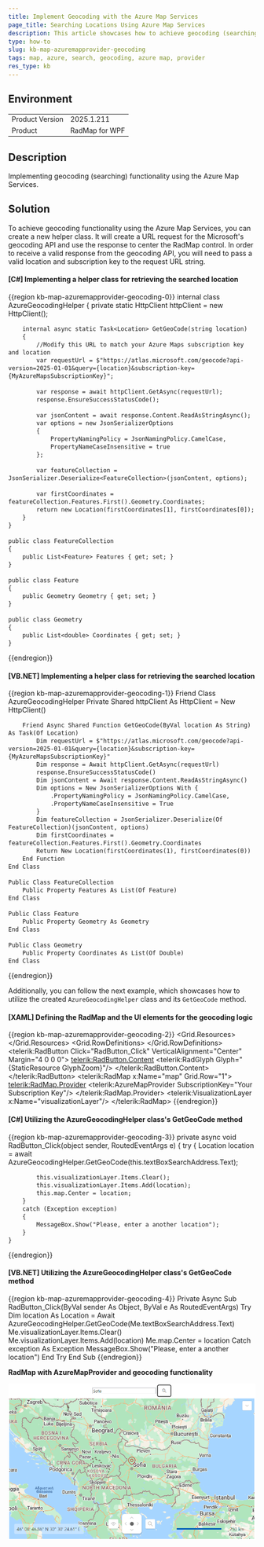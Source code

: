 ```yaml
---
title: Implement Geocoding with the Azure Map Services
page_title: Searching Locations Using Azure Map Services
description: This article showcases how to achieve geocoding (searching) using the Azure Map Services
type: how-to
slug: kb-map-azuremapprovider-geocoding
tags: map, azure, search, geocoding, azure map, provider
res_type: kb
---
```


## Environment
<table>
	<tbody>
		<tr>
			<td>Product Version</td>
			<td>2025.1.211</td>
		</tr>
		<tr>
			<td>Product</td>
			<td>RadMap for WPF</td>
		</tr>
	</tbody>
</table>

## Description

Implementing geocoding (searching) functionality using the Azure Map Services.

## Solution

To achieve geocoding functionality using the Azure Map Services, you can create a new helper class. It will create a URL request for the Microsoft's geocoding API and use the response to center the RadMap control. In order to receive a valid response from the geocoding API, you will need to pass a valid location and subscription key to the request URL string.

#### __[C#] Implementing a helper class for retrieving the searched location__
{{region kb-map-azuremapprovider-geocoding-0}}
    internal class AzureGeocodingHelper
    {
        private static HttpClient httpClient = new HttpClient();

        internal async static Task<Location> GetGeoCode(string location)
        {
            //Modify this URL to match your Azure Maps subscription key and location
            var requestUrl = $"https://atlas.microsoft.com/geocode?api-version=2025-01-01&query={location}&subscription-key={MyAzureMapsSubscriptionKey}";

            var response = await httpClient.GetAsync(requestUrl);
            response.EnsureSuccessStatusCode();

            var jsonContent = await response.Content.ReadAsStringAsync();
            var options = new JsonSerializerOptions
            {
                PropertyNamingPolicy = JsonNamingPolicy.CamelCase,
                PropertyNameCaseInsensitive = true
            };

            var featureCollection = JsonSerializer.Deserialize<FeatureCollection>(jsonContent, options);

            var firstCoordinates = featureCollection.Features.First().Geometry.Coordinates;
            return new Location(firstCoordinates[1], firstCoordinates[0]);
        }
    }

    public class FeatureCollection
    {
        public List<Feature> Features { get; set; }
    }

    public class Feature
    {
        public Geometry Geometry { get; set; }
    }

    public class Geometry
    {
        public List<double> Coordinates { get; set; }
    }
{{endregion}}

#### __[VB.NET] Implementing a helper class for retrieving the searched location__
{{region kb-map-azuremapprovider-geocoding-1}}
    Friend Class AzureGeocodingHelper
        Private Shared httpClient As HttpClient = New HttpClient()

        Friend Async Shared Function GetGeoCode(ByVal location As String) As Task(Of Location)
            Dim requestUrl = $"https://atlas.microsoft.com/geocode?api-version=2025-01-01&query={location}&subscription-key={MyAzureMapsSubscriptionKey}"
            Dim response = Await httpClient.GetAsync(requestUrl)
            response.EnsureSuccessStatusCode()
            Dim jsonContent = Await response.Content.ReadAsStringAsync()
            Dim options = New JsonSerializerOptions With {
                .PropertyNamingPolicy = JsonNamingPolicy.CamelCase,
                .PropertyNameCaseInsensitive = True
            }
            Dim featureCollection = JsonSerializer.Deserialize(Of FeatureCollection)(jsonContent, options)
            Dim firstCoordinates = featureCollection.Features.First().Geometry.Coordinates
            Return New Location(firstCoordinates(1), firstCoordinates(0))
        End Function
    End Class

    Public Class FeatureCollection
        Public Property Features As List(Of Feature)
    End Class

    Public Class Feature
        Public Property Geometry As Geometry
    End Class

    Public Class Geometry
        Public Property Coordinates As List(Of Double)
    End Class
{{endregion}}

Additionally, you can follow the next example, which showcases how to utilize the created `AzureGeocodingHelper` class and its `GetGeoCode` method.

#### __[XAML] Defining the RadMap and the UI elements for the geocoding logic__
{{region kb-map-azuremapprovider-geocoding-2}}
    <Grid>
        <Grid.Resources>
            <ResourceDictionary Source="/Telerik.Windows.Controls;component/Themes/FontResources.xaml"/>
        </Grid.Resources>
        <Grid.RowDefinitions>
            <RowDefinition Height="Auto"/>
            <RowDefinition Height="*"/>
        </Grid.RowDefinitions>
        <StackPanel Orientation="Horizontal" Margin="5" HorizontalAlignment="Center">
            <TextBox x:Name="textBoxSearchAddress" VerticalAlignment="Center" Width="200"/>
            <telerik:RadButton Click="RadButton_Click" VerticalAlignment="Center" Margin="4 0 0 0">
                <telerik:RadButton.Content>
                    <telerik:RadGlyph Glyph="{StaticResource GlyphZoom}"/>
                </telerik:RadButton.Content>
            </telerik:RadButton>
        </StackPanel>
        <telerik:RadMap x:Name="map" Grid.Row="1">
            <telerik:RadMap.Provider>
                <telerik:AzureMapProvider SubscriptionKey="Your Subscription Key"/>
            </telerik:RadMap.Provider>
            <telerik:VisualizationLayer x:Name="visualizationLayer"/>
        </telerik:RadMap>
    </Grid>
{{endregion}}

#### __[C#] Utilizing the AzureGeocodingHelper class's GetGeoCode method__
{{region kb-map-azuremapprovider-geocoding-3}}
    private async void RadButton_Click(object sender, RoutedEventArgs e)
    {
        try
        {
            Location location = await AzureGeocodingHelper.GetGeoCode(this.textBoxSearchAddress.Text);

            this.visualizationLayer.Items.Clear();
            this.visualizationLayer.Items.Add(location);
            this.map.Center = location;
        }
        catch (Exception exception)
        {
            MessageBox.Show("Please, enter a another location");
        }
    }
{{endregion}}

#### __[VB.NET] Utilizing the AzureGeocodingHelper class's GetGeoCode method__
{{region kb-map-azuremapprovider-geocoding-4}}
    Private Async Sub RadButton_Click(ByVal sender As Object, ByVal e As RoutedEventArgs)
        Try
            Dim location As Location = Await AzureGeocodingHelper.GetGeoCode(Me.textBoxSearchAddress.Text)
            Me.visualizationLayer.Items.Clear()
            Me.visualizationLayer.Items.Add(location)
            Me.map.Center = location
        Catch exception As Exception
            MessageBox.Show("Please, enter a another location")
        End Try
    End Sub
{{endregion}}

__RadMap with AzureMapProvider and geocoding functionality__

![RadMap with AzureMapProvider and geocoding functionality](images/kb-map-azuremapprovider-geocoding.png)